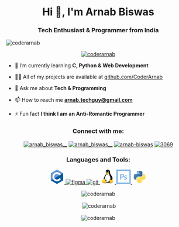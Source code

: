 <h1 align="center">Hi 👋, I'm Arnab Biswas</h1>
<h3 align="center">Tech Enthusiast & Programmer from India</h3>

<p align="left"> <img src="https://komarev.com/ghpvc/?username=coderarnab&label=Profile%20views&color=0e75b6&style=flat" alt="coderarnab" /> </p>

<p align="center"> <a href="https://github.com/ryo-ma/github-profile-trophy"><img src="https://github-profile-trophy.vercel.app/?username=coderarnab" alt="coderarnab" /></a> </p>

- 🌱 I’m currently learning **C, Python & Web Development**

- 👨‍💻 All of my projects are available at [github.com/CoderArnab](github.com/CoderArnab)

- 💬 Ask me about **Tech & Programming**

- 📫 How to reach me **arnab.techguy@gmail.com**

- ⚡ Fun fact **I think I am an Anti-Romantic Programmer**

<h3 align="center">Connect with me:</h3>
<p align="center">
<a href="https://twitter.com/arnab_biswas__" target="blank"><img align="center" src="https://raw.githubusercontent.com/rahuldkjain/github-profile-readme-generator/master/src/images/icons/Social/twitter.svg" alt="arnab_biswas__" height="30" width="40" /></a>
<a href="https://instagram.com/arnab_biswas__" target="blank"><img align="center" src="https://raw.githubusercontent.com/rahuldkjain/github-profile-readme-generator/master/src/images/icons/Social/instagram.svg" alt="arnab_biswas__" height="30" width="40" /></a>
<a href="https://www.youtube.com/c/arnab-biswas" target="blank"><img align="center" src="https://raw.githubusercontent.com/rahuldkjain/github-profile-readme-generator/master/src/images/icons/Social/youtube.svg" alt="arnab-biswas" height="30" width="40" /></a>
<a href="https://discord.gg/3069" target="blank"><img align="center" src="https://raw.githubusercontent.com/rahuldkjain/github-profile-readme-generator/master/src/images/icons/Social/discord.svg" alt="3069" height="30" width="40" /></a>
</p>

<h3 align="center">Languages and Tools:</h3>
<p align="center"> <a href="https://www.cprogramming.com/" target="_blank" rel="noreferrer"> <img src="https://raw.githubusercontent.com/devicons/devicon/master/icons/c/c-original.svg" alt="c" width="40" height="40"/> </a> <a href="https://www.figma.com/" target="_blank" rel="noreferrer"> <img src="https://www.vectorlogo.zone/logos/figma/figma-icon.svg" alt="figma" width="40" height="40"/> </a> <a href="https://git-scm.com/" target="_blank" rel="noreferrer"> <img src="https://www.vectorlogo.zone/logos/git-scm/git-scm-icon.svg" alt="git" width="40" height="40"/> </a> <a href="https://www.linux.org/" target="_blank" rel="noreferrer"> <img src="https://raw.githubusercontent.com/devicons/devicon/master/icons/linux/linux-original.svg" alt="linux" width="40" height="40"/> </a> <a href="https://www.photoshop.com/en" target="_blank" rel="noreferrer"> <img src="https://raw.githubusercontent.com/devicons/devicon/master/icons/photoshop/photoshop-line.svg" alt="photoshop" width="40" height="40"/> </a> <a href="https://www.python.org" target="_blank" rel="noreferrer"> <img src="https://raw.githubusercontent.com/devicons/devicon/master/icons/python/python-original.svg" alt="python" width="40" height="40"/> </a> </p>

<p align="center"><img align="center" src="https://github-readme-stats.vercel.app/api/top-langs?username=coderarnab&show_icons=true&locale=en&layout=compact" alt="coderarnab" /></p>

<p align="center">&nbsp;<img align="center" src="https://github-readme-stats.vercel.app/api?username=coderarnab&show_icons=true&locale=en" alt="coderarnab" /></p>

<p align="center"><img align="center" src="https://github-readme-streak-stats.herokuapp.com/?user=coderarnab&" alt="coderarnab" /></p>
